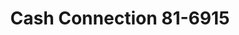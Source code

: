 ---
f_zip-code: 97116
f_state-code: OR
title: Cash Connection 81-6915
f_phone: 503-359-1165
f_city-only: Grove
f_address: 3012 Pacific Ave Ste D Forest Grove
f_location-unique-id: '6915'
slug: cash-connection-81-6915
updated-on: '2024-05-30T13:46:58.046Z'
created-on: '2024-05-30T13:36:59.803Z'
published-on: '2024-05-30T13:54:32.469Z'
f_city-state: cms/city/grove-or.md
f_company: cms/company/cash-connection-81.md
f_state: cms/state/oregon.md
layout: '[payday-loan].html'
tags: payday-loan
---